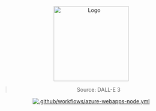 <div align="center">
<a href="https://github.com/NicoFilips/AzureAppService.NicoFilips.de/">
  <img src="https://user-images.githubusercontent.com/35654361/290832997-2cc4e786-2b13-4be8-a0c9-3048bf7d59bc.png" alt="Logo" width="200" height="200">
</a>

<blockquote>
  <p>Source: DALL-E 3</p>
</blockquote>

[![.github/workflows/azure-webapps-node.yml](https://github.com/NicoFilips/AzureAppService.NicoFilips/actions/workflows/azure-webapps-node.yml/badge.svg)](https://github.com/NicoFilips/AzureAppService.NicoFilips/actions/workflows/azure-webapps-node.yml)
